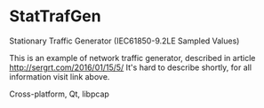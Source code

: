 # StatTrafGen
Stationary Traffic Generator (IEC61850-9.2LE Sampled Values)

This is an example of network traffic generator, described in article http://sergrt.com/2016/01/15/5/
It's hard to describe shortly, for all information visit link above.

Cross-platform, Qt, libpcap

